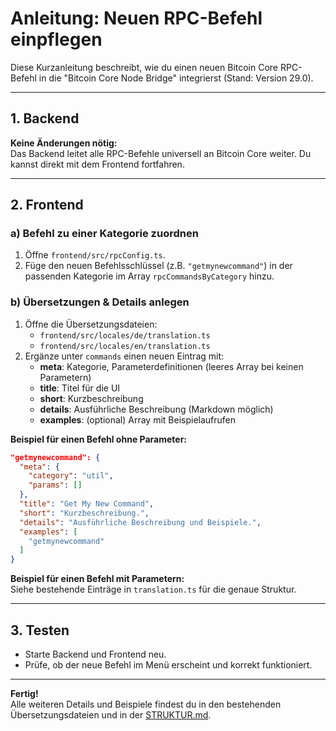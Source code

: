 # Anleitung: Neuen RPC-Befehl einpflegen

Diese Kurzanleitung beschreibt, wie du einen neuen Bitcoin Core RPC-Befehl in die "Bitcoin Core Node Bridge" integrierst (Stand: Version 29.0).

---

## 1. Backend

**Keine Änderungen nötig:**  
Das Backend leitet alle RPC-Befehle universell an Bitcoin Core weiter. Du kannst direkt mit dem Frontend fortfahren.

---

## 2. Frontend

### a) Befehl zu einer Kategorie zuordnen

1. Öffne `frontend/src/rpcConfig.ts`.
2. Füge den neuen Befehlsschlüssel (z.B. `"getmynewcommand"`) in der passenden Kategorie im Array `rpcCommandsByCategory` hinzu.

### b) Übersetzungen & Details anlegen

1. Öffne die Übersetzungsdateien:
    - `frontend/src/locales/de/translation.ts`
    - `frontend/src/locales/en/translation.ts`
2. Ergänze unter `commands` einen neuen Eintrag mit:
    - **meta**: Kategorie, Parameterdefinitionen (leeres Array bei keinen Parametern)
    - **title**: Titel für die UI
    - **short**: Kurzbeschreibung
    - **details**: Ausführliche Beschreibung (Markdown möglich)
    - **examples**: (optional) Array mit Beispielaufrufen

**Beispiel für einen Befehl ohne Parameter:**
```json
"getmynewcommand": {
  "meta": {
    "category": "util",
    "params": []
  },
  "title": "Get My New Command",
  "short": "Kurzbeschreibung.",
  "details": "Ausführliche Beschreibung und Beispiele.",
  "examples": [
    "getmynewcommand"
  ]
}
```

**Beispiel für einen Befehl mit Parametern:**  
Siehe bestehende Einträge in `translation.ts` für die genaue Struktur.

---

## 3. Testen

- Starte Backend und Frontend neu.
- Prüfe, ob der neue Befehl im Menü erscheint und korrekt funktioniert.

---

**Fertig!**  
Alle weiteren Details und Beispiele findest du in den bestehenden Übersetzungsdateien und in der [STRUKTUR.md](STRUKTUR.md).
